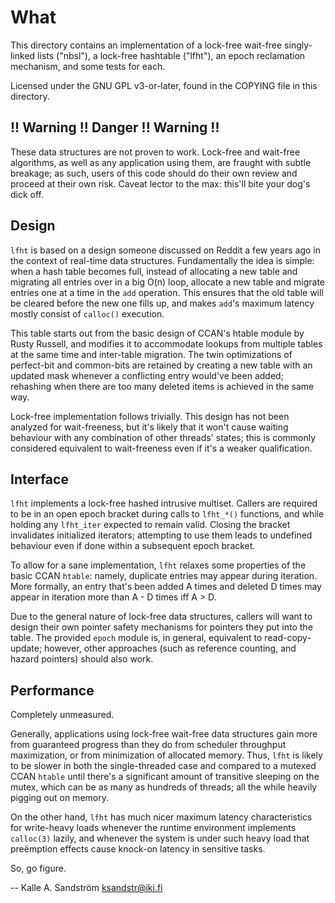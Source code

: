 
What
====

This directory contains an implementation of a lock-free wait-free
singly-linked lists ("nbsl"), a lock-free hashtable ("lfht"), an epoch
reclamation mechanism, and some tests for each.

Licensed under the GNU GPL v3-or-later, found in the COPYING file in this
directory.


!! Warning !! Danger !! Warning !!
----------------------------------

These data structures are not proven to work. Lock-free and wait-free
algorithms, as well as any application using them, are fraught with subtle
breakage; as such, users of this code should do their own review and proceed
at their own risk. Caveat lector to the max: this'll bite your dog's dick off.


Design
------

`lfht` is based on a design someone discussed on Reddit a few years ago in the
context of real-time data structures. Fundamentally the idea is simple: when a
hash table becomes full, instead of allocating a new table and migrating all
entries over in a big O(n) loop, allocate a new table and migrate entries one
at a time in the `add` operation. This ensures that the old table will be
cleared before the new one fills up, and makes `add`'s maximum latency mostly
consist of `calloc()` execution.

This table starts out from the basic design of CCAN's htable module by Rusty
Russell, and modifies it to accommodate lookups from multiple tables at the
same time and inter-table migration. The twin optimizations of perfect-bit and
common-bits are retained by creating a new table with an updated mask whenever
a conflicting entry would've been added; rehashing when there are too many
deleted items is achieved in the same way.

Lock-free implementation follows trivially. This design has not been analyzed
for wait-freeness, but it's likely that it won't cause waiting behaviour with
any combination of other threads' states; this is commonly considered
equivalent to wait-freeness even if it's a weaker qualification.


Interface
---------

`lfht` implements a lock-free hashed intrusive multiset. Callers are required
to be in an open epoch bracket during calls to `lfht_*()` functions, and while
holding any `lfht_iter` expected to remain valid. Closing the bracket
invalidates initialized iterators; attempting to use them leads to undefined
behaviour even if done within a subsequent epoch bracket.

To allow for a sane implementation, `lfht` relaxes some properties of the
basic CCAN `htable`: namely, duplicate entries may appear during iteration.
More formally, an entry that's been added A times and deleted D times may
appear in iteration more than A - D times iff A > D.

Due to the general nature of lock-free data structures, callers will want to
design their own pointer safety mechanisms for pointers they put into the
table. The provided `epoch` module is, in general, equivalent to
read-copy-update; however, other approaches (such as reference counting, and
hazard pointers) should also work.


Performance
-----------

Completely unmeasured.

Generally, applications using lock-free wait-free data structures gain more
from guaranteed progress than they do from scheduler throughput maximization,
or from minimization of allocated memory. Thus, `lfht` is likely to be slower
in both the single-threaded case and compared to a mutexed CCAN `htable` until
there's a significant amount of transitive sleeping on the mutex, which can be
as many as hundreds of threads; all the while heavily pigging out on memory.

On the other hand, `lfht` has much nicer maximum latency characteristics for
write-heavy loads whenever the runtime environment implements `calloc(3)`
lazily, and whenever the system is under such heavy load that preëmption
effects cause knock-on latency in sensitive tasks.

So, go figure.


 -- Kalle A. Sandström <ksandstr@iki.fi>
